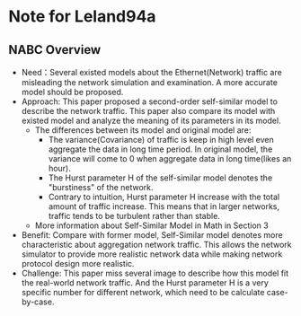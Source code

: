 # Note for Leland94a

## NABC Overview
* Need：Several existed models about the Ethernet(Network) traffic are misleading the network simulation and examination. A more accurate model should be proposed.
* Approach: This paper proposed a second-order self-similar model to describe the network traffic. This paper also compare its model with existed model and analyze the meaning of its parameters in its model.
	* The differences between its model and original model are:
		* The variance(Covariance) of traffic is keep in high level even aggregate the data in long time period. In original model, the variance will come to 0 when aggregate data in long time(likes an hour).
		* The Hurst parameter H of the self-similar model denotes the "burstiness" of the network.
		* Contrary to intuition, Hurst parameter H increase with the total amount of traffic increase. This means that in larger networks, traffic tends to be turbulent rather than stable.
	* More information about Self-Similar Model in Math in Section 3
*  Benefit: Compare with former model, Self-Similar model denotes more characteristic about aggregation network traffic. This allows the network simulator to provide more realistic network data while making network protocol design more realistic.
*  Challenge: This paper miss several image to describe how this model fit the real-world network traffic. And the Hurst parameter H is a very specific number for different network, which need to be calculate case-by-case.